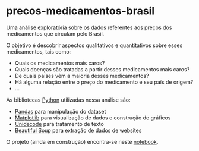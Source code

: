 # precos-medicamentos-brasil
Uma análise exploratória sobre os dados referentes aos preços dos medicamentos que circulam pelo Brasil.

O objetivo é descobrir aspectos qualitativos e quantitativos sobre esses medicamentos, tais como:
- Quais os medicamentos mais caros?
- Quais doenças são tratadas a partir desses medicamentos mais caros?
- De quais países vêm a maioria desses medicamentos?
- Há alguma relação entre o preço do medicamento e seu país de origem?
- ...

As bibliotecas [Python](https://www.python.org/) utilizadas nessa análise são:
- [Pandas](https://pandas.pydata.org/) para manipulação do dataset
- [Matplotlib](https://matplotlib.org/) para visualização de dados e construção de gráficos
- [Unidecode](https://pypi.org/project/Unidecode/) para tratamento de texto
- [Beautiful Soup](https://www.crummy.com/software/BeautifulSoup/bs4/doc/#installing-beautiful-soup) para extração de dados de websites

O projeto (ainda em construção) encontra-se neste [notebook](https://github.com/mixmaxze/precos-medicamentos-brasil/blob/main/analise_precos_medicamentos.ipynb).
